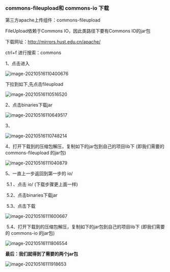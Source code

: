 ### commons-fileupload和 commons-io 下载

第三方apache上传组件：commons-fileupload

FileUpload依赖于Commons IO，因此类路径下要有Commons IO的jar包

下载网址：http://mirrors.hust.edu.cn/apache/

ctrl+f 进行搜索：commons

1、点击进入

![image-20210516110400676](https://gitee.com/panqiyi/pqimg/raw/master/20210516110400.png)

下拉到如下,先点击fileupload

![image-20210516110516520](https://gitee.com/panqiyi/pqimg/raw/master/20210516110516.png)

2、点击binaries下载jar

![image-20210516110649517](https://gitee.com/panqiyi/pqimg/raw/master/20210516110649.png)

3、

![image-20210516110748214](https://gitee.com/panqiyi/pqimg/raw/master/20210516110748.png)

4、打开下载到的压缩包解压，复制如下的jar包到自己的项目lib下	(即我们需要的commons-fileupload 的jar包)

![image-20210516111040879](https://gitee.com/panqiyi/pqimg/raw/master/20210516111040.png)

5、一直上一步返回到第一步的 io/

​		5.1 、点击 io/  (下载步骤更上面一样)

​		5.2、点击binaries下载jar

​		5.3、点击下载

![image-20210516111600667](https://gitee.com/panqiyi/pqimg/raw/master/20210516111600.png)

​		5.4、打开下载到的压缩包解压，复制如下的jar包到自己的项目lib下	(即我们需要的 commons-io  的jar包)

![image-20210516111806554](https://gitee.com/panqiyi/pqimg/raw/master/20210516111806.png)



**最后：我们就得到了需要的两个jar包**

![image-20210516111918653](https://gitee.com/panqiyi/pqimg/raw/master/20210516111918.png)